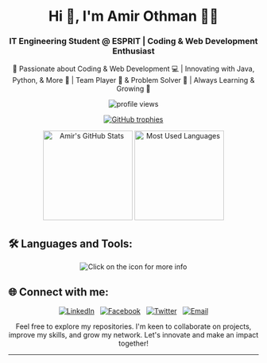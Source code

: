 <h1 align="center">Hi 👋, I'm Amir Othman 👨‍💻</h1>

<h3 align="center">IT Engineering Student @ ESPRIT | Coding & Web Development Enthusiast</h3>

<p align="center">🌟 Passionate about Coding & Web Development 💻 | Innovating with Java, Python, & More 🚀 | Team Player 🤝 & Problem Solver 🧩 | Always Learning & Growing 🌱</p>

<p align="center">
  <img src="https://komarev.com/ghpvc/?username=amir-othman&color=brightgreen" alt="profile views">
</p>

<p align="center">
  <a href="https://github.com/ryo-ma/github-profile-trophy">
    <img src="https://github-profile-trophy.vercel.app/?username=amir-othman" alt="GitHub trophies">
  </a>
</p>

<div align="center">
  <img height="180em" src="https://github-readme-stats.vercel.app/api?username=amir-othman&show_icons=true" alt="Amir's GitHub Stats">
  <img height="180em" src="https://github-readme-stats.vercel.app/api/top-langs/?username=amir-othman&layout=compact" alt="Most Used Languages">
</div>

## 🛠️ Languages and Tools:

<p align="center">
  <img src="https://skillicons.dev/icons?i=c,java,js,html,css,php,python,mysql,git,linux,docker,nodejs,react,flutter" title="Click on the icon for more info" />
</p>

## 🌐 Connect with me:

<p align="center">
  <a href="https://linkedin.com/in/amirothman" title="Click here for my LinkedIn"><img src="https://skillicons.dev/icons?i=linkedin" alt="LinkedIn"></a> &nbsp; 
  <a href="https://facebook.com/aron-tn" title="Click here for my Facebook"><img src="https://skillicons.dev/icons?i=discord" alt="Facebook"></a> &nbsp; 
  <a href="https://twitter.com/amyr_othman" title="Click here for my Twitter"><img src="https://skillicons.dev/icons?i=twitter" alt="Twitter"></a> &nbsp; 
  <a href="mailto:amir.othman@esprit.tn" title="Click here to email me"><img src="https://skillicons.dev/icons?i=gmail" alt="Email"></a>
</p>

<p align="center">Feel free to explore my repositories. I'm keen to collaborate on projects, improve my skills, and grow my network. Let's innovate and make an impact together!</p>

---
